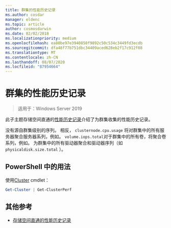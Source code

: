 ```yaml
---
title: 群集的性能历史记录
ms.author: cosdar
manager: eldenc
ms.topic: article
author: cosmosdarwin
ms.date: 02/02/2018
ms.localizationpriority: medium
ms.openlocfilehash: ea80be97e3940850f9892c50c534c3449fd3ecdb
ms.sourcegitcommit: dfa48f77b751dbc34409aced628eb2f17c912f08
ms.translationtype: MT
ms.contentlocale: zh-CN
ms.lasthandoff: 08/07/2020
ms.locfileid: "87954664"
---
```

# <a name="performance-history-for-clusters"></a>群集的性能历史记录

> 适用于：Windows Server 2019

此子主题存储空间直通的[性能历史记录](performance-history.md)介绍了为群集收集的性能历史记录。

没有源自群集级别的序列。 相反， `clusternode.cpu.usage` 将对群集中的所有服务器聚合服务器系列，例如。 `volume.iops.total`对于群集中的所有卷，将聚合卷系列，例如。 为群集中的所有驱动器聚合和驱动器序列（如 `physicaldisk.size.total` ）。

## <a name="usage-in-powershell"></a>PowerShell 中的用法

使用[Cluster](/powershell/module/failoverclusters/get-cluster) cmdlet：

```PowerShell
Get-Cluster | Get-ClusterPerf
```

## <a name="additional-references"></a>其他参考

- [存储空间直通的性能历史记录](performance-history.md)
